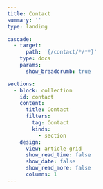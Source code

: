 ```yaml
---
title: Contact
summary: ''
type: landing

cascade:
  - target:
      path: '{/contact/*/**}'
    type: docs
    params:
      show_breadcrumb: true

sections:
  - block: collection
    id: contact
    content:
      title: Contact
      filters:
        tag: Contact
        kinds:
          - section
    design:
      view: article-grid
      show_read_time: false
      show_date: false
      show_read_more: false
      columns: 1
---
```

